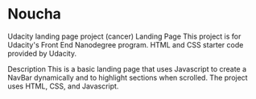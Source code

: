 # Noucha
Udacity landing page project (cancer)
Landing Page
This project is for Udacity's Front End Nanodegree program. HTML and CSS starter code provided by Udacity.

Description
This is a basic landing page that uses Javascript to create a NavBar dynamically and to highlight sections when scrolled. The project uses HTML, CSS, and Javascript.
